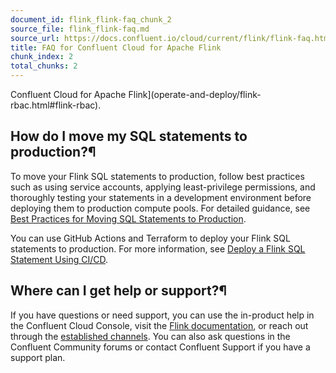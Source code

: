 ```yaml
---
document_id: flink_flink-faq_chunk_2
source_file: flink_flink-faq.md
source_url: https://docs.confluent.io/cloud/current/flink/flink-faq.html
title: FAQ for Confluent Cloud for Apache Flink
chunk_index: 2
total_chunks: 2
---
```


Confluent Cloud for Apache Flink](operate-and-deploy/flink-rbac.html#flink-rbac).

## How do I move my SQL statements to production?¶

To move your Flink SQL statements to production, follow best practices such as using service accounts, applying least-privilege permissions, and thoroughly testing your statements in a development environment before deploying them to production compute pools. For detailed guidance, see [Best Practices for Moving SQL Statements to Production](operate-and-deploy/best-practices.html#flink-sql-best-practices-for-statements).

You can use GitHub Actions and Terraform to deploy your Flink SQL statements to production. For more information, see [Deploy a Flink SQL Statement Using CI/CD](operate-and-deploy/deploy-flink-sql-statement.html#flink-deploy-sql-statement).

## Where can I get help or support?¶

If you have questions or need support, you can use the in-product help in the Confluent Cloud Console, visit the [Flink documentation](overview.html#ccloud-flink), or reach out through the [established channels](get-help.html#ccloud-flink-help). You can also ask questions in the Confluent Community forums or contact Confluent Support if you have a support plan.
